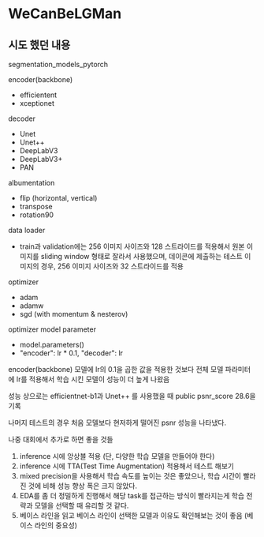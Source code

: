 # WeCanBeLGMan

## 시도 했던 내용

segmentation_models_pytorch

encoder(backbone)
- efficientent
- xceptionet

decoder
- Unet
- Unet++
- DeepLabV3
- DeepLabV3+
- PAN

albumentation
- flip (horizontal, vertical)
- transpose
- rotation90

data loader
- train과 validation에는 256 이미지 사이즈와 128 스트라이드를 적용해서 원본 이미지를 sliding window 형태로 잘라서 사용했으며, 데이콘에 제출하는 테스트 이미지의 경우, 256 이미지 사이즈와 32 스트라이드를 적용

optimizer
- adam
- adamw
- sgd (with momentum & nesterov)

optimizer model parameter
- model.parameters()
- "encoder": lr * 0.1, "decoder": lr

encoder(backbone) 모델에 lr의 0.1을 곱한 값을 적용한 것보다 전체 모델 파라미터에 lr를 적용해서 학습 시킨 모델이 성능이 더 높게 나왔음

성능 상으로는 efficientnet-b1과 Unet++ 를 사용했을 때 public psnr_score 28.6을 기록

나머지 테스트의 경우 처음 모델보다 현저하게 떨어진 psnr 성능을 나타냈다.

나중 대회에서 추가로 하면 좋을 것들

1. inference 시에 앙상블 적용 (단, 다양한 학습 모델을 만들어야 한다)
2. inference 시에 TTA(Test Time Augmentation) 적용해서 테스트 해보기
3. mixed precision을 사용해서 학습 속도를 높이는 것은 좋았으나, 학습 시간이 빨라진 것에 비해 성능 향상 폭은 크지 않았다.
4. EDA를 좀 더 정밀하게 진행해서 해당 task를 접근하는 방식이 빨라지는게 학습 전략과 모델을 선택할 때 유리할 것 같다.
5. 베이스 라인을 읽고 베이스 라인이 선택한 모델과 이유도 확인해보는 것이 좋음 (베이스 라인의 중요성)
